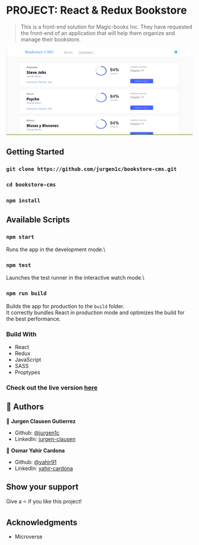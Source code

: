 #	PROJECT: React & Redux Bookstore


> This is a front-end solution for Magic-books Inc. They have requested the front-end of an application that will help them organize and manage their bookstore.

![Page](./home.png)

## Getting Started

### `git clone https://github.com/jurgen1c/bookstore-cms.git`

### `cd bookstore-cms`

### `npm install`


## Available Scripts

### `npm start`

Runs the app in the development mode.\

### `npm test`

Launches the test runner in the interactive watch mode.\


### `npm run build`

Builds the app for production to the `build` folder.\
It correctly bundles React in production mode and optimizes the build for the best performance.


### Build With
- React
- Redux
- JavaScript
- SASS
- Proptypes

### Check out the live version [here](https://bookstore-jcg-oyc.herokuapp.com/)     

## 👤 Authors


👤 **Jurgen Clausen Gutierrez**

- Github: [@jurgen1c](https://github.com/jurgen1c)
- LinkedIn: [jurgen-clausen](https://www.linkedin.com/in/jurgen-clausen-2740061a9/)

👤 **Osmar Yahir Cardona**

- Github: [@yahir91](https://yahir91.github.io/yahir-cardona.github.io/)
- LinkedIn: [yahir-cardona](https://www.linkedin.com/in/yahir-cardona/)

## Show your support

Give a ⭐️ if you like this project!

## Acknowledgments

- Microverse
